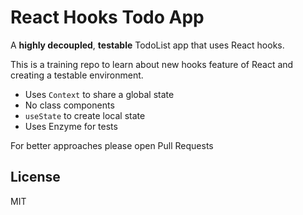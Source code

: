 # React Hooks Todo App
A **highly decoupled**, **testable** TodoList app that uses React hooks.

This is a training repo to learn about new hooks feature of React and creating a testable environment.

- Uses `Context` to share a global state
- No class components
- `useState` to create local state
- Uses Enzyme for tests

For better approaches please open Pull Requests

## License
MIT
